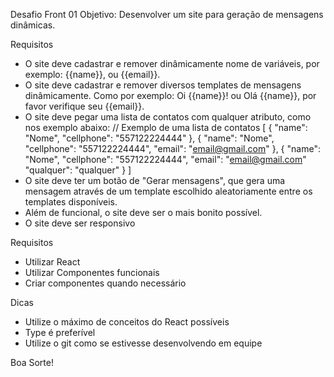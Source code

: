 Desafio Front 01
Objetivo: Desenvolver um site para geração de mensagens dinâmicas.

Requisitos
* O site deve cadastrar e remover dinâmicamente nome de variáveis, por exemplo: {{name}}, ou {{email}}. 
* O site deve cadastrar e remover diversos templates de mensagens dinâmicamente. Como por exemplo: Oi {{name}}! ou Olá {{name}}, por favor verifique seu {{email}}. 
* O site deve pegar uma lista de contatos com qualquer atributo, como nos exemplo abaixo: // Exemplo de uma lista de contatos
[
    {
        "name": "Nome",
        "cellphone": "557122224444"
    },
    {
        "name": "Nome",
        "cellphone": "557122224444",
        "email": "email@gmail.com"
    },
    {
        "name": "Nome",
        "cellphone": "557122224444",
        "email": "email@gmail.com"
        "qualquer": "qualquer"
    }
]
* O site deve ter um botão de "Gerar mensagens", que gera uma mensagem através de um template escolhido aleatoriamente entre os templates disponíveis. 
* Além de funcional, o site deve ser o mais bonito possível. 
* O site deve ser responsivo 

Requisitos
* Utilizar React
* Utilizar Componentes funcionais
* Criar componentes quando necessário

Dicas
* Utilize o máximo de conceitos do React possíveis
* Type é preferível
* Utilize o git como se estivesse desenvolvendo em equipe

Boa Sorte!
